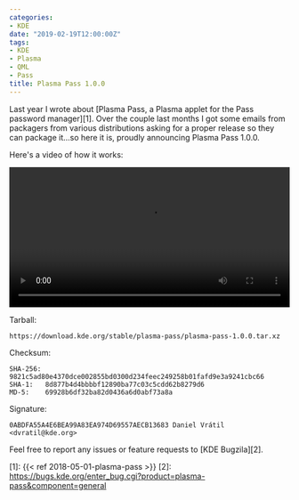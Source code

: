 ```yaml
---
categories:
- KDE
date: "2019-02-19T12:00:00Z"
tags:
- KDE
- Plasma
- QML
- Pass
title: Plasma Pass 1.0.0
---
```

Last year I wrote about [Plasma Pass, a Plasma applet for the Pass password manager][1].
Over the couple last months I got some emails from packagers from various distributions
asking for a proper release so they can package it...so here it is, proudly announcing
Plasma Pass 1.0.0.

Here's a video of how it works:

<video style="max-width: 600px; width: 100%; margin: auto;" controls="controls">
<source src="/assets/videos/plasma-pass.mp4" type="video/mp4" />
</video>

Tarball:

    https://download.kde.org/stable/plasma-pass/plasma-pass-1.0.0.tar.xz

Checksum:

    SHA-256: 9821c5ad80e4370dce002855bd0300d234feec249258b01fafd9e3a9241cbc66
    SHA-1:   8d877b4d4bbbbf12890ba77c03c5cdd62b8279d6
    MD-5:    69928b6df32ba82d0436a6d0abf73a8a

Signature:

    0ABDFA55A4E6BEA99A83EA974D69557AECB13683 Daniel Vrátil <dvratil@kde.org>

Feel free to report any issues or feature requests to [KDE Bugzila][2].


[1]: {{< ref 2018-05-01-plasma-pass >}}
[2]: https://bugs.kde.org/enter_bug.cgi?product=plasma-pass&component=general
